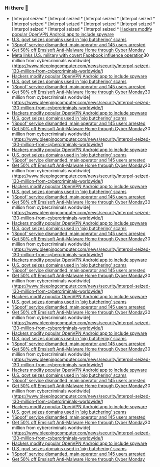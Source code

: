 ### Hi there 👋

<!--START_SECTION:feed-->
* [Interpol seized * [Interpol seized * [Interpol seized * [Interpol seized * [Interpol seized * [Interpol seized * [Interpol seized * [Interpol seized * [Interpol seized * [Interpol seized * [Interpol seized * [Hackers modify popular OpenVPN Android app to include spyware](https://www.bleepingcomputer.com/news/security/hackers-modify-popular-openvpn-android-app-to-include-spyware/)
* [U.S. govt seizes domains used in 'pig butchering' scams](https://www.bleepingcomputer.com/news/security/us-govt-seizes-domains-used-in-pig-butchering-scams/)
* ['iSpoof' service dismantled, main operator and 145 users arrested](https://www.bleepingcomputer.com/news/security/ispoof-service-dismantled-main-operator-and-145-users-arrested/)
* [Get 50% off Emsisoft Anti-Malware Home through Cyber Monday](https://www.bleepingcomputer.com/news/security/get-50-percent-off-emsisoft-anti-malware-home-through-cyber-monday/)
* [Meta links U.S. military with covert Facebook influence operation](https://www.bleepingcomputer.com/news/security/meta-links-us-military-with-covert-facebook-influence-operation/)30 million from cybercriminals worldwide](https://www.bleepingcomputer.com/news/security/interpol-seized-130-million-from-cybercriminals-worldwide/)
* [Hackers modify popular OpenVPN Android app to include spyware](https://www.bleepingcomputer.com/news/security/hackers-modify-popular-openvpn-android-app-to-include-spyware/)
* [U.S. govt seizes domains used in 'pig butchering' scams](https://www.bleepingcomputer.com/news/security/us-govt-seizes-domains-used-in-pig-butchering-scams/)
* ['iSpoof' service dismantled, main operator and 145 users arrested](https://www.bleepingcomputer.com/news/security/ispoof-service-dismantled-main-operator-and-145-users-arrested/)
* [Get 50% off Emsisoft Anti-Malware Home through Cyber Monday](https://www.bleepingcomputer.com/news/security/get-50-percent-off-emsisoft-anti-malware-home-through-cyber-monday/)30 million from cybercriminals worldwide](https://www.bleepingcomputer.com/news/security/interpol-seized-130-million-from-cybercriminals-worldwide/)
* [Hackers modify popular OpenVPN Android app to include spyware](https://www.bleepingcomputer.com/news/security/hackers-modify-popular-openvpn-android-app-to-include-spyware/)
* [U.S. govt seizes domains used in 'pig butchering' scams](https://www.bleepingcomputer.com/news/security/us-govt-seizes-domains-used-in-pig-butchering-scams/)
* ['iSpoof' service dismantled, main operator and 145 users arrested](https://www.bleepingcomputer.com/news/security/ispoof-service-dismantled-main-operator-and-145-users-arrested/)
* [Get 50% off Emsisoft Anti-Malware Home through Cyber Monday](https://www.bleepingcomputer.com/news/security/get-50-percent-off-emsisoft-anti-malware-home-through-cyber-monday/)30 million from cybercriminals worldwide](https://www.bleepingcomputer.com/news/security/interpol-seized-130-million-from-cybercriminals-worldwide/)
* [Hackers modify popular OpenVPN Android app to include spyware](https://www.bleepingcomputer.com/news/security/hackers-modify-popular-openvpn-android-app-to-include-spyware/)
* [U.S. govt seizes domains used in 'pig butchering' scams](https://www.bleepingcomputer.com/news/security/us-govt-seizes-domains-used-in-pig-butchering-scams/)
* ['iSpoof' service dismantled, main operator and 145 users arrested](https://www.bleepingcomputer.com/news/security/ispoof-service-dismantled-main-operator-and-145-users-arrested/)
* [Get 50% off Emsisoft Anti-Malware Home through Cyber Monday](https://www.bleepingcomputer.com/news/security/get-50-percent-off-emsisoft-anti-malware-home-through-cyber-monday/)30 million from cybercriminals worldwide](https://www.bleepingcomputer.com/news/security/interpol-seized-130-million-from-cybercriminals-worldwide/)
* [Hackers modify popular OpenVPN Android app to include spyware](https://www.bleepingcomputer.com/news/security/hackers-modify-popular-openvpn-android-app-to-include-spyware/)
* [U.S. govt seizes domains used in 'pig butchering' scams](https://www.bleepingcomputer.com/news/security/us-govt-seizes-domains-used-in-pig-butchering-scams/)
* ['iSpoof' service dismantled, main operator and 145 users arrested](https://www.bleepingcomputer.com/news/security/ispoof-service-dismantled-main-operator-and-145-users-arrested/)
* [Get 50% off Emsisoft Anti-Malware Home through Cyber Monday](https://www.bleepingcomputer.com/news/security/get-50-percent-off-emsisoft-anti-malware-home-through-cyber-monday/)30 million from cybercriminals worldwide](https://www.bleepingcomputer.com/news/security/interpol-seized-130-million-from-cybercriminals-worldwide/)
* [Hackers modify popular OpenVPN Android app to include spyware](https://www.bleepingcomputer.com/news/security/hackers-modify-popular-openvpn-android-app-to-include-spyware/)
* [U.S. govt seizes domains used in 'pig butchering' scams](https://www.bleepingcomputer.com/news/security/us-govt-seizes-domains-used-in-pig-butchering-scams/)
* ['iSpoof' service dismantled, main operator and 145 users arrested](https://www.bleepingcomputer.com/news/security/ispoof-service-dismantled-main-operator-and-145-users-arrested/)
* [Get 50% off Emsisoft Anti-Malware Home through Cyber Monday](https://www.bleepingcomputer.com/news/security/get-50-percent-off-emsisoft-anti-malware-home-through-cyber-monday/)30 million from cybercriminals worldwide](https://www.bleepingcomputer.com/news/security/interpol-seized-130-million-from-cybercriminals-worldwide/)
* [Hackers modify popular OpenVPN Android app to include spyware](https://www.bleepingcomputer.com/news/security/hackers-modify-popular-openvpn-android-app-to-include-spyware/)
* [U.S. govt seizes domains used in 'pig butchering' scams](https://www.bleepingcomputer.com/news/security/us-govt-seizes-domains-used-in-pig-butchering-scams/)
* ['iSpoof' service dismantled, main operator and 145 users arrested](https://www.bleepingcomputer.com/news/security/ispoof-service-dismantled-main-operator-and-145-users-arrested/)
* [Get 50% off Emsisoft Anti-Malware Home through Cyber Monday](https://www.bleepingcomputer.com/news/security/get-50-percent-off-emsisoft-anti-malware-home-through-cyber-monday/)30 million from cybercriminals worldwide](https://www.bleepingcomputer.com/news/security/interpol-seized-130-million-from-cybercriminals-worldwide/)
* [Hackers modify popular OpenVPN Android app to include spyware](https://www.bleepingcomputer.com/news/security/hackers-modify-popular-openvpn-android-app-to-include-spyware/)
* [U.S. govt seizes domains used in 'pig butchering' scams](https://www.bleepingcomputer.com/news/security/us-govt-seizes-domains-used-in-pig-butchering-scams/)
* ['iSpoof' service dismantled, main operator and 145 users arrested](https://www.bleepingcomputer.com/news/security/ispoof-service-dismantled-main-operator-and-145-users-arrested/)
* [Get 50% off Emsisoft Anti-Malware Home through Cyber Monday](https://www.bleepingcomputer.com/news/security/get-50-percent-off-emsisoft-anti-malware-home-through-cyber-monday/)30 million from cybercriminals worldwide](https://www.bleepingcomputer.com/news/security/interpol-seized-130-million-from-cybercriminals-worldwide/)
* [Hackers modify popular OpenVPN Android app to include spyware](https://www.bleepingcomputer.com/news/security/hackers-modify-popular-openvpn-android-app-to-include-spyware/)
* [U.S. govt seizes domains used in 'pig butchering' scams](https://www.bleepingcomputer.com/news/security/us-govt-seizes-domains-used-in-pig-butchering-scams/)
* ['iSpoof' service dismantled, main operator and 145 users arrested](https://www.bleepingcomputer.com/news/security/ispoof-service-dismantled-main-operator-and-145-users-arrested/)
* [Get 50% off Emsisoft Anti-Malware Home through Cyber Monday](https://www.bleepingcomputer.com/news/security/get-50-percent-off-emsisoft-anti-malware-home-through-cyber-monday/)30 million from cybercriminals worldwide](https://www.bleepingcomputer.com/news/security/interpol-seized-130-million-from-cybercriminals-worldwide/)
* [Hackers modify popular OpenVPN Android app to include spyware](https://www.bleepingcomputer.com/news/security/hackers-modify-popular-openvpn-android-app-to-include-spyware/)
* [U.S. govt seizes domains used in 'pig butchering' scams](https://www.bleepingcomputer.com/news/security/us-govt-seizes-domains-used-in-pig-butchering-scams/)
* ['iSpoof' service dismantled, main operator and 145 users arrested](https://www.bleepingcomputer.com/news/security/ispoof-service-dismantled-main-operator-and-145-users-arrested/)
* [Get 50% off Emsisoft Anti-Malware Home through Cyber Monday](https://www.bleepingcomputer.com/news/security/get-50-percent-off-emsisoft-anti-malware-home-through-cyber-monday/)30 million from cybercriminals worldwide](https://www.bleepingcomputer.com/news/security/interpol-seized-130-million-from-cybercriminals-worldwide/)
* [Hackers modify popular OpenVPN Android app to include spyware](https://www.bleepingcomputer.com/news/security/hackers-modify-popular-openvpn-android-app-to-include-spyware/)
* [U.S. govt seizes domains used in 'pig butchering' scams](https://www.bleepingcomputer.com/news/security/us-govt-seizes-domains-used-in-pig-butchering-scams/)
* ['iSpoof' service dismantled, main operator and 145 users arrested](https://www.bleepingcomputer.com/news/security/ispoof-service-dismantled-main-operator-and-145-users-arrested/)
* [Get 50% off Emsisoft Anti-Malware Home through Cyber Monday](https://www.bleepingcomputer.com/news/security/get-50-percent-off-emsisoft-anti-malware-home-through-cyber-monday/)30 million from cybercriminals worldwide](https://www.bleepingcomputer.com/news/security/interpol-seized-130-million-from-cybercriminals-worldwide/)
* [Hackers modify popular OpenVPN Android app to include spyware](https://www.bleepingcomputer.com/news/security/hackers-modify-popular-openvpn-android-app-to-include-spyware/)
* [U.S. govt seizes domains used in 'pig butchering' scams](https://www.bleepingcomputer.com/news/security/us-govt-seizes-domains-used-in-pig-butchering-scams/)
* ['iSpoof' service dismantled, main operator and 145 users arrested](https://www.bleepingcomputer.com/news/security/ispoof-service-dismantled-main-operator-and-145-users-arrested/)
* [Get 50% off Emsisoft Anti-Malware Home through Cyber Monday](https://www.bleepingcomputer.com/news/security/get-50-percent-off-emsisoft-anti-malware-home-through-cyber-monday/)
<!--END_SECTION:feed-->

<!--
**frankenk/frankenk** is a ✨ _special_ ✨ repository because its `README.md` (this file) appears on your GitHub profile.

Here are some ideas to get you started:

- 🔭 I’m currently working on ...
- 🌱 I’m currently learning ...
- 👯 I’m looking to collaborate on ...
- 🤔 I’m looking for help with ...
- 💬 Ask me about ...
- 📫 How to reach me: ...
- 😄 Pronouns: ...
- ⚡ Fun fact: ...
-->



